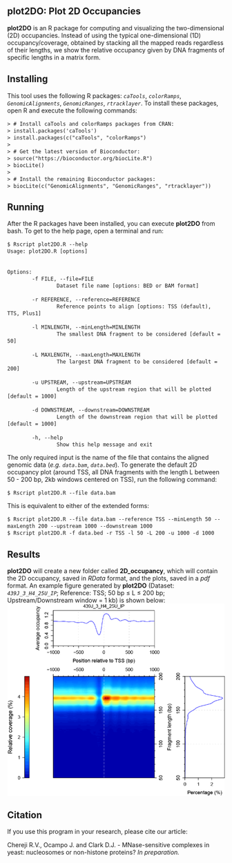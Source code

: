 ## plot2DO: Plot 2D Occupancies

**plot2DO** is an R package for computing and visualizing the two-dimensional (2D) occupancies. Instead of using the typical one-dimensional (1D) occupancy/coverage, obtained by stacking all the mapped reads regardless of their lengths, we show the relative occupancy given by DNA fragments of specific lengths in a matrix form.

## Installing
This tool uses the following R packages: *`caTools`*, *`colorRamps`*, *`GenomicAlignments`*, *`GenomicRanges`*, *`rtracklayer`*.
To install these packages, open R and execute the following commands:
```{r}
> # Install caTools and colorRamps packages from CRAN:
> install.packages('caTools')
> install.packages(c("caTools", "colorRamps")
>                  
> # Get the latest version of Bioconductor:
> source("https://bioconductor.org/biocLite.R")
> biocLite()
> 
> # Install the remaining Bioconductor packages:
> biocLite(c("GenomicAlignments", "GenomicRanges", "rtracklayer"))
```


## Running

After the R packages have been installed, you can execute **plot2DO** from bash. To get to the help page, open a terminal and run:
```
$ Rscript plot2DO.R --help
Usage: plot2DO.R [options]


Options:
        -f FILE, --file=FILE
                Dataset file name [options: BED or BAM format]

        -r REFERENCE, --reference=REFERENCE
                Reference points to align [options: TSS (default), TTS, Plus1]

        -l MINLENGTH, --minLength=MINLENGTH
                The smallest DNA fragment to be considered [default = 50]

        -L MAXLENGTH, --maxLength=MAXLENGTH
                The largest DNA fragment to be considered [default = 200]

        -u UPSTREAM, --upstream=UPSTREAM
                Length of the upstream region that will be plotted [default = 1000]

        -d DOWNSTREAM, --downstream=DOWNSTREAM
                Length of the downstream region that will be plotted [default = 1000]

        -h, --help
                Show this help message and exit
```
The only required input is the name of the file that contains the aligned genomic data (*e.g.* *`data.bam`*, *`data.bed`*). To generate the default 2D occupancy plot (around TSS, all DNA fragments with the length L between 50 - 200 bp, 2kb windows centered on TSS), run the following command:
```
$ Rscript plot2DO.R --file data.bam
```
This is equivalent to either of the extended forms:
```
$ Rscript plot2DO.R --file data.bam --reference TSS --minLength 50 --maxLength 200 --upstream 1000 --downstream 1000
$ Rscript plot2DO.R -f data.bed -r TSS -l 50 -L 200 -u 1000 -d 1000
```


## Results

**plot2DO** will create a new folder called **2D_occupancy**, which will contain the 2D occupancy, saved in *RData* format, and the plots, saved in a *pdf* format. An example figure generated by **plot2DO** (Dataset: *`439J_3_H4_25U_IP`*; Reference: TSS; 50 bp $\leq$ L $\leq$ 200 bp; Upstream/Downstream window = 1 kb) is shown below:
![](img.png)


## Citation
If you use this program in your research, please cite our article:

Chereji R.V., Ocampo J. and Clark D.J. - MNase-sensitive complexes in yeast: nucleosomes or non-histone proteins? *In preparation.*
